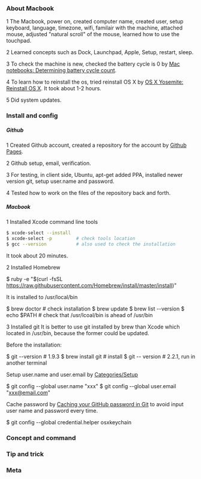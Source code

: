 ---
---

### About Macbook

1 The Macbook, power on, created computer name, created user, setup keyboard, 
language, timezone, wifi, familair with the machine, attached mouse, adjusted
"natural scroll" of the mouse, learned how to use the touchpad.

2 Learned concepts such as Dock, Launchpad, Apple, Setup, restart, sleep.

3 To check the machine is new, checked the battery cycle is 0 by 
[Mac notebooks: Determining battery cycle count](http://support.apple.com/en-us/HT201585).

4 To learn how to reinstall the os, tried reinstall OS X by 
[OS X Yosemite: Reinstall OS X](http://support.apple.com/kb/PH18872).
It took about 1-2 hours.

5 Did system updates.

### Install and config

##### Github
1 Created Github account, created a repository for the account by 
[Github Pages](https://pages.github.com/).

2 Github setup, email, verification.

3 For testing, in client side, Ubuntu, apt-get added PPA, installed newer version git,
setup user.name and password.

4 Tested how to work on the files of the repository back and forth.

##### Macbook
1 Installed Xcode command line tools

```bash
$ xcode-select --install
$ xcode-select -p         # check tools location
$ gcc --version           # also used to check the installation
```    
    
It took about 20 minutes.
  
2 Installed Homebrew

$ ruby -e "$(curl -fsSL https://raw.githubusercontent.com/Homebrew/install/master/install)"

It is installed to /usr/local/bin

$ brew doctor             # check installation
$ brew update
$ brew list --version
$ echo $PATH              # check that /usr/lcoal/bin is ahead of /usr/bin

    
3 Installed git
It is better to use git installed by brew than Xcode which located in /usr/bin, 
because the former could be updated.

Before the installation:

$ git --version           # 1.9.3
$ brew install git        # install
$ git -- version          # 2.2.1, run in another terminal

    
Setup user.name and user.email by [Categories/Setup](https://help.github.com/categories/setup/)

$ git config --global user.name   "xxx"
$ git config --global user.email  "xxx@email.com"

Cache password by [Caching your GitHub password in Git](https://help.github.com/articles/caching-your-github-password-in-git/#platform-mac)
to avoid input user name and password every time.

$ git config --global credential.helper osxkeychain

### Concept and command

### Tip and trick

### Meta

